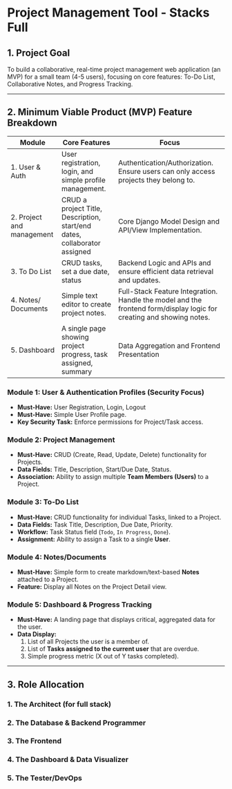 # Project Management Tool  - Stacks Full


## 1. Project Goal
To build a collaborative, real-time project management web application (an MVP) for a small
team (4-5 users), focusing on core features: To-Do List, Collaborative Notes, and Progress Tracking.

---

## 2. Minimum Viable Product (MVP) Feature Breakdown

| Module | Core Features | Focus |
| --------------- | --------------- | --------------- |
| 1. User & Auth | User registration, login, and simple profile management. | Authentication/Authorization. Ensure users can only access projects they belong to.|
| 2. Project and management | CRUD a project Title, Description, start/end dates, collaborator assigned | Core Django Model Design and API/View Implementation.|
| 3. To Do List | CRUD tasks, set a due date, status | Backend Logic and APIs and ensure efficient data retrieval and updates. |
| 4. Notes/ Documents | Simple text editor to create project notes. | Full-Stack Feature Integration. Handle the model and the frontend form/display logic for creating and showing notes. |
| 5. Dashboard | A single page showing project progress, task assigned, summary | Data Aggregation and Frontend Presentation |




### Module 1: User & Authentication Profiles (Security Focus)
* **Must-Have:** User Registration, Login, Logout
* **Must-Have:** Simple User Profile page.
* **Key Security Task:** Enforce permissions for Project/Task access.

### Module 2: Project Management
* **Must-Have:** CRUD (Create, Read, Update, Delete) functionality for Projects.
* **Data Fields:** Title, Description, Start/Due Date, Status.
* **Association:** Ability to assign multiple **Team Members (Users)** to a Project.

### Module 3: To-Do List
* **Must-Have:** CRUD functionality for individual Tasks, linked to a Project.
* **Data Fields:** Task Title, Description, Due Date, Priority.
* **Workflow:** Task Status field (`Todo`, `In Progress`, `Done`).
* **Assignment:** Ability to assign a Task to a single **User**.

### Module 4: Notes/Documents
* **Must-Have:** Simple form to create markdown/text-based **Notes** attached to a Project.
* **Feature:** Display all Notes on the Project Detail view.

### Module 5: Dashboard & Progress Tracking
* **Must-Have:** A landing page that displays critical, aggregated data for the user.
* **Data Display:**
    1.  List of all Projects the user is a member of.
    2.  List of **Tasks assigned to the current user** that are overdue.
    3.  Simple progress metric (X out of Y tasks completed).

---




## 3.  Role Allocation

### 1. The Architect (for full stack)
### 2. The Database & Backend Programmer
### 3. The Frontend 
### 4. The Dashboard & Data Visualizer
### 5. The Tester/DevOps
